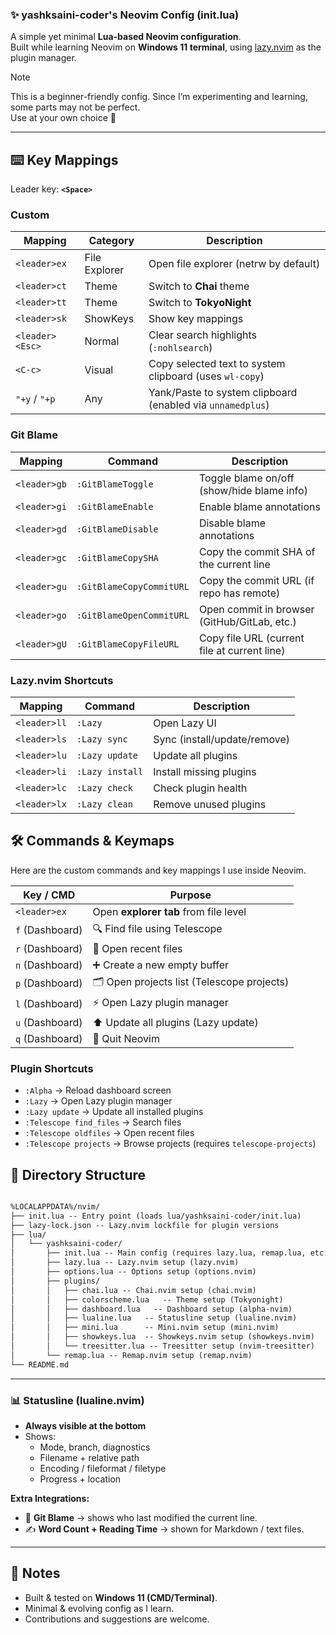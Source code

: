 ### ✨ yashksaini-coder's Neovim Config (init.lua)

A simple yet minimal **Lua-based Neovim configuration**.  
Built while learning Neovim on **Windows 11 terminal**, using [lazy.nvim](https://github.com/folke/lazy.nvim) as the plugin manager.

> [!Note]
> This is a beginner-friendly config. Since I’m experimenting and learning, some parts may not be perfect.  
> Use at your own choice 🚀

---
  ## ⌨️ Key Mappings

  Leader key: **`<Space>`**
  
  ### Custom
  
  | Mapping     | Category | Description                           |
  | ----------- | ---- | ------------------------------------- |
  | `<leader>ex` | File Explorer | Open file explorer (netrw by default) |
  | `<leader>ct` | Theme | Switch to **Chai** theme   |
  | `<leader>tt` | Theme | Switch to **TokyoNight**   |
  | `<leader>sk` | ShowKeys | Show key mappings   |
  | `<leader><Esc>`      | Normal  | Clear search highlights (`:nohlsearch`)                                 |
  | `<C-c>`              | Visual  | Copy selected text to system clipboard (uses `wl-copy`)                 |
  | `"+y` / `"+p`        | Any     | Yank/Paste to system clipboard (enabled via `unnamedplus`)              |

  ### Git Blame

  | Mapping     | Command | Description                           |
  | ----------- | ---- | ------------------------------------- |
  | `<leader>gb` | `:GitBlameToggle`        | Toggle blame on/off (show/hide blame info)   |
  | `<leader>gi` | `:GitBlameEnable`        | Enable blame annotations                     |
  | `<leader>gd` | `:GitBlameDisable`       | Disable blame annotations                    |
  | `<leader>gc` | `:GitBlameCopySHA`       | Copy the commit SHA of the current line      |
  | `<leader>gu` | `:GitBlameCopyCommitURL` | Copy the commit URL (if repo has remote)     |
  | `<leader>go` | `:GitBlameOpenCommitURL` | Open commit in browser (GitHub/GitLab, etc.) |
  | `<leader>gU` | `:GitBlameCopyFileURL` | Copy file URL (current file at current line) |


  ### Lazy.nvim Shortcuts
  
  | Mapping     | Command         | Description                  |
  | ----------- | --------------- | ---------------------------- |
  | `<leader>ll` | `:Lazy`         | Open Lazy UI                 |
  | `<leader>ls` | `:Lazy sync`    | Sync (install/update/remove) |
  | `<leader>lu` | `:Lazy update`  | Update all plugins           |
  | `<leader>li` | `:Lazy install` | Install missing plugins      |
  | `<leader>lc` | `:Lazy check`   | Check plugin health          |
  | `<leader>lx` | `:Lazy clean`   | Remove unused plugins        |
  
  ## 🛠️ Commands & Keymaps
  
  Here are the custom commands and key mappings I use inside Neovim.
  
  | Key / CMD       | Purpose                                   |
  |-----------------|-------------------------------------------|
  | `<leader>ex`      | Open **explorer tab** from file level     |
  | `f` (Dashboard) | 🔍 Find file using Telescope              |
  | `r` (Dashboard) | 📂 Open recent files                      |
  | `n` (Dashboard) | ➕ Create a new empty buffer               |
  | `p` (Dashboard) | 🗂️ Open projects list (Telescope projects)|
  | `l` (Dashboard) | ⚡ Open Lazy plugin manager               |
  | `u` (Dashboard) | ⬆️ Update all plugins (Lazy update)       |
  | `q` (Dashboard) | 🚪 Quit Neovim                            |
  
  ### Plugin Shortcuts
  - `:Alpha` → Reload dashboard screen
  - `:Lazy` → Open Lazy plugin manager
  - `:Lazy update` → Update all installed plugins
  - `:Telescope find_files` → Search files
  - `:Telescope oldfiles` → Open recent files
  - `:Telescope projects` → Browse projects (requires `telescope-projects`)

## 📂 Directory Structure

```markdown

%LOCALAPPDATA%/nvim/
├── init.lua -- Entry point (loads lua/yashksaini-coder/init.lua)
├── lazy-lock.json -- Lazy.nvim lockfile for plugin versions
├── lua/
│   └── yashksaini-coder/
│       ├── init.lua -- Main config (requires lazy.lua, remap.lua, etc.)
│       ├── lazy.lua -- Lazy.nvim setup (lazy.nvim)
│       ├── options.lua -- Options setup (options.nvim)
│       ├── plugins/
│       │   ├── chai.lua -- Chai.nvim setup (chai.nvim)
│       │   ├── colorscheme.lua   -- Theme setup (Tokyonight)
│       │   ├── dashboard.lua   -- Dashboard setup (alpha-nvim)
│       │   ├── lualine.lua   -- Statusline setup (lualine.nvim)
│       │   ├── mini.lua      -- Mini.nvim setup (mini.nvim)
│       │   ├── showkeys.lua  -- Showkeys.nvim setup (showkeys.nvim)
│       │   └── treesitter.lua -- Treesitter setup (nvim-treesitter)
│       └── remap.lua -- Remap.nvim setup (remap.nvim)
└── README.md

```

---

### 📊 Statusline (lualine.nvim)
- **Always visible at the bottom**  
- Shows:
  - Mode, branch, diagnostics  
  - Filename + relative path  
  - Encoding / fileformat / filetype  
  - Progress + location  

**Extra Integrations:**
- 📜 **Git Blame** → shows who last modified the current line.  
- ✍️ **Word Count + Reading Time** → shown for Markdown / text files.  

---

## 📌 Notes

* Built & tested on **Windows 11 (CMD/Terminal)**.
* Minimal & evolving config as I learn.
* Contributions and suggestions are welcome.
